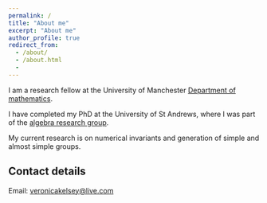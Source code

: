 ```yaml
---
permalink: /
title: "About me"
excerpt: "About me"
author_profile: true
redirect_from:
  - /about/
  - /about.html
  -
---
```


I am a research fellow at the University of Manchester [Department of mathematics](https://www.maths.manchester.ac.uk).

I have completed my PhD at the University of St Andrews, where I was part of the [algebra research group](http://www-maths.mcs.st-andrews.ac.uk/pg/pure/Algebra/index.php).

My current research is on numerical invariants and generation of simple and almost simple groups. 



## Contact details
 
Email: veronicakelsey@live.com
